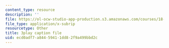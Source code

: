 ```yaml
---
content_type: resource
description: ''
file: https://ol-ocw-studio-app-production.s3.amazonaws.com/courses/18-02sc-multivariable-calculus-fall-2010/ecd0adf7a84459411dd82f9a499bbd2c_HyqBcD_e_Uw.srt
file_type: application/x-subrip
resourcetype: Other
title: 3play caption file
uid: ecd0adf7-a844-5941-1dd8-2f9a499bbd2c
---
```

